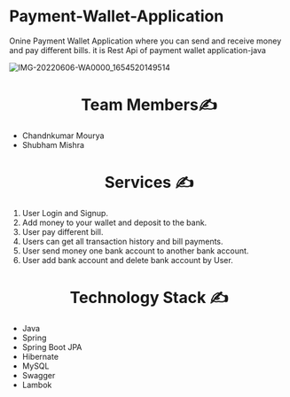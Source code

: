 # Payment-Wallet-Application
Onine Payment Wallet Application where you can send and receive money and pay different bills. it is Rest Api of payment wallet application-java


![IMG-20220606-WA0000_1654520149514](https://user-images.githubusercontent.com/97912572/172801668-c693084d-0702-4017-abd2-76af65042ae7.jpg)


<h1 align="center"> Team Members✍️ </h1>

<ul>
 <li>Chandnkumar Mourya</li>
  <li>Shubham Mishra </li>
 </ul>
<h1 align="center"> Services ✍️ </h1>

 
<ol>
 <li> User Login and Signup. </li>
  <li> Add money to your wallet and deposit
  to the bank. </li>
  <li> User pay different bill. </li>
  <li> Users can get all transaction history and bill payments. </li>
  <li> User send money one bank account to another bank account.</li>
  <li> User add bank account and delete bank account by User. </li>
 
 </ol>
 
 
 
<h1 align="center"> Technology Stack️ ✍️ </h1>


<ul>
 <li>Java </li>
  <li>Spring </li>
  <li>Spring Boot JPA </li>
  <li>Hibernate </li>
  <li> MySQL</li>
  <li> Swagger </li>
   <li> Lambok</li>

 </ul>
